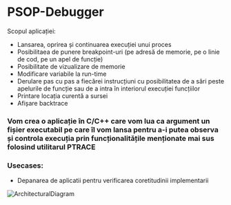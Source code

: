 # PSOP-Debugger

Scopul aplicației:
-	Lansarea, oprirea și continuarea execuției unui proces
-	Posibilitaea de punere breakpoint-uri (pe adresă de memorie, pe o linie de cod, pe un apel de funcție)
-	Posibilitate de vizualizare de memorie
-	Modificare variabile la run-time
-	Derulare pas cu pas a fiecărei instrucțiuni cu posibilitatea de a sări peste apelurile de funcție sau de a intra în interiorul execuției funcțiilor
-	Printare locația curentă a sursei
-	Afișare backtrace

###	Vom crea o aplicație în C/C++ care vom lua ca argument un fișier executabil pe care îl vom lansa pentru a-i putea observa și controla execuția prin funcționalitățile menționate mai sus folosind utilitarul PTRACE

###	Usecases:
-   Depanarea de aplicatii pentru verificarea coretitudinii implementarii



![ArchitecturalDiagram](https://user-images.githubusercontent.com/78821603/201227783-5eb91b0f-4b6f-4550-8df4-9ae4ffe2a4e1.jpeg)
